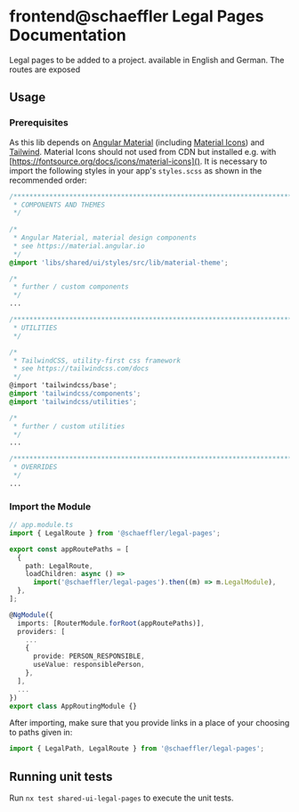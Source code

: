 # frontend@schaeffler Legal Pages Documentation

Legal pages to be added to a project. available in English and German. The routes are exposed 

## Usage

### Prerequisites

As this lib depends on [Angular Material](https://material.angular.io) (including [Material Icons](https://fonts.google.com/icons)) and [Tailwind](https://tailwindcss.com/docs). Material Icons should not used from CDN but installed e.g. with [https://fontsource.org/docs/icons/material-icons](). It is necessary to import the following styles in your app's `styles.scss` as shown in the recommended order:

``` scss
/***************************************************************************************************
 * COMPONENTS AND THEMES
 */
 
/*
 * Angular Material, material design components
 * see https://material.angular.io
 */
@import 'libs/shared/ui/styles/src/lib/material-theme';

/*
 * further / custom components
 */
...

/***************************************************************************************************
 * UTILITIES
 */

/*
 * TailwindCSS, utility-first css framework
 * see https://tailwindcss.com/docs
 */
@import 'tailwindcss/base';
@import 'tailwindcss/components';
@import 'tailwindcss/utilities';

/*
 * further / custom utilities
 */
...

/***************************************************************************************************
 * OVERRIDES
 */ 
...
```

### Import the Module

```typescript
// app.module.ts
import { LegalRoute } from '@schaeffler/legal-pages';

export const appRoutePaths = [
  {
    path: LegalRoute,
    loadChildren: async () =>
      import('@schaeffler/legal-pages').then((m) => m.LegalModule),
  },
];

@NgModule({
  imports: [RouterModule.forRoot(appRoutePaths)],
  providers: [
    ...
    {
      provide: PERSON_RESPONSIBLE,
      useValue: responsiblePerson,
    },
  ],
  ...
})
export class AppRoutingModule {}

```

After importing, make sure that you provide links in a place of your choosing to paths given in:
```typescript
import { LegalPath, LegalRoute } from '@schaeffler/legal-pages';
```

## Running unit tests

Run `nx test shared-ui-legal-pages` to execute the unit tests.
